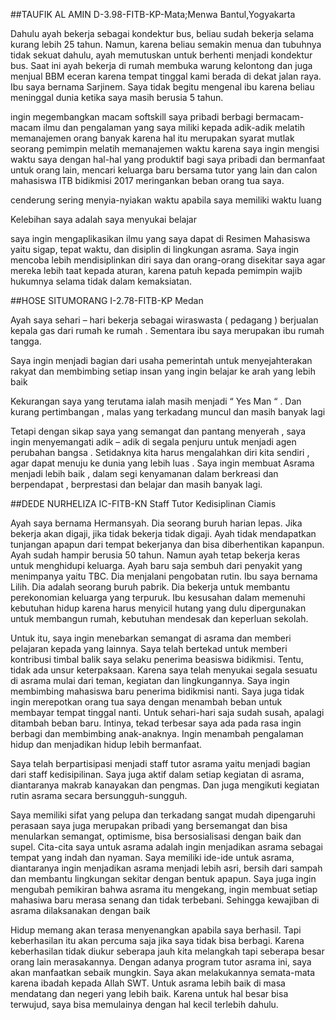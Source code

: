 ##TAUFIK AL AMIN
D-3.98-FITB-KP-Mata;Menwa 
Bantul,Yogyakarta

Dahulu ayah bekerja sebagai kondektur bus, beliau sudah bekerja selama kurang lebih 25 tahun. Namun, karena beliau semakin menua dan tubuhnya tidak sekuat dahulu, ayah memutuskan untuk berhenti menjadi kondektur bus. Saat ini ayah bekerja di rumah membuka warung kelontong dan juga menjual BBM eceran karena tempat tinggal kami berada di dekat jalan raya. 
Ibu saya bernama Sarjinem. Saya tidak begitu mengenal ibu karena beliau meninggal dunia ketika saya masih berusia 5 tahun.

ingin megembangkan macam softskill saya pribadi
berbagi bermacam-macam ilmu dan pengalaman yang saya miliki kepada adik-adik 
melatih memanajemen orang banyak karena hal itu merupakan syarat mutlak seorang pemimpin
melatih memanajemen waktu karena saya ingin mengisi waktu saya dengan hal-hal yang produktif bagi saya pribadi dan 
bermanfaat untuk orang lain, mencari keluarga baru bersama tutor yang lain dan calon mahasiswa ITB bidikmisi 2017
meringankan beban orang tua saya.

cenderung sering menyia-nyiakan waktu apabila saya memiliki waktu luang

Kelebihan saya adalah saya menyukai belajar

saya ingin mengaplikasikan ilmu yang saya dapat di Resimen Mahasiswa yaitu sigap, tepat waktu, dan disiplin di lingkungan asrama.
Saya ingin mencoba lebih mendisiplinkan diri saya  dan orang-orang disekitar saya agar mereka lebih taat kepada aturan, karena patuh kepada pemimpin wajib hukumnya selama tidak dalam kemaksiatan. 

##HOSE SITUMORANG
I-2.78-FITB-KP
Medan

Ayah saya sehari – hari bekerja sebagai wiraswasta ( pedagang ) berjualan kepala gas dari rumah ke rumah . Sementara ibu saya merupakan ibu rumah tangga.

Saya ingin menjadi bagian dari usaha pemerintah untuk menyejahterakan rakyat dan membimbing setiap insan yang ingin belajar ke arah yang lebih baik 

Kekurangan saya yang terutama ialah masih menjadi “ Yes Man “ . Dan kurang pertimbangan , malas yang terkadang muncul dan masih banyak lagi 

Tetapi dengan sikap saya yang semangat dan pantang menyerah , saya ingin menyemangati adik – adik di segala penjuru untuk menjadi agen perubahan bangsa . Setidaknya kita harus mengalahkan diri kita sendiri , agar dapat menuju ke dunia yang lebih luas . Saya ingin membuat Asrama menjadi lebih baik , dalam segi kenyamanan dalam berkreasi dan berpendapat , berprestasi dan belajar dan masih banyak lagi.




##DEDE NURHELIZA
IC-FITB-KN
Staff Tutor Kedisiplinan
Ciamis


Ayah saya bernama Hermansyah. Dia seorang buruh harian lepas. Jika bekerja akan digaji, jika tidak bekerja tidak digaji. Ayah  tidak mendapatkan tunjangan apapun dari tempat bekerjanya dan bisa diberhentikan kapanpun. Ayah sudah hampir berusia 50 tahun. Namun ayah tetap bekerja keras untuk menghidupi keluarga. Ayah baru saja sembuh dari penyakit yang menimpanya yaitu TBC. Dia menjalani pengobatan rutin. Ibu saya bernama Lilih. Dia adalah seorang buruh pabrik. Dia bekerja untuk membantu perekonomian keluarga yang terpuruk. 
Ibu kesusahan dalam memenuhi kebutuhan hidup karena harus menyicil hutang yang dulu dipergunakan untuk membangun rumah, kebutuhan mendesak dan keperluan sekolah.

Untuk itu, saya ingin menebarkan semangat di asrama dan memberi pelajaran kepada yang lainnya. Saya telah bertekad untuk memberi kontribusi timbal balik saya selaku penerima beasiswa bidikmisi. Tentu, tidak ada unsur keterpaksaan. Karena saya telah menyukai segala sesuatu di asrama mulai dari teman, kegiatan dan lingkungannya. Saya ingin membimbing mahasiswa baru penerima bidikmisi nanti. 
Saya juga tidak ingin merepotkan orang tua saya dengan menambah beban untuk membayar tempat tinggal nanti. Untuk sehari-hari saja sudah susah, apalagi ditambah beban baru. Intinya, tekad terbesar saya ada pada rasa ingin berbagi dan membimbing anak-anaknya. Ingin menambah pengalaman hidup dan menjadikan hidup lebih bermanfaat.

Saya telah berpartisipasi menjadi staff tutor asrama yaitu menjadi bagian dari staff kedisipilinan. Saya juga aktif dalam setiap kegiatan di asrama, diantaranya makrab kanayakan dan pengmas. Dan juga mengikuti kegiatan rutin asrama secara bersungguh-sungguh.

Saya memiliki sifat yang pelupa dan terkadang sangat mudah dipengaruhi perasaan
saya juga merupakan pribadi yang bersemangat dan bisa menularkan semangat, optimisme, bisa bersosialisasi dengan baik dan supel. Cita-cita saya untuk asrama adalah ingin menjadikan asrama sebagai tempat yang indah dan nyaman. Saya memiliki ide-ide untuk asrama, diantaranya ingin menjadikan asrama menjadi lebih asri, bersih dari sampah dan membantu lingkungan sekitar dengan bentuk apapun. Saya juga ingin mengubah pemikiran bahwa asrama itu mengekang, ingin membuat setiap mahasiwa baru merasa senang dan tidak terbebani. Sehingga kewajiban di asrama dilaksanakan dengan baik

Hidup memang akan terasa menyenangkan apabila saya berhasil. Tapi keberhasilan itu akan percuma saja jika saya tidak bisa berbagi. Karena keberhasilan tidak diukur seberapa jauh kita melangkah tapi seberapa besar orang lain merasakannya.
Dengan adanya program tutor asrama ini, saya akan manfaatkan sebaik mungkin. Saya akan melakukannya semata-mata karena ibadah kepada Allah SWT. Untuk asrama lebih baik di masa mendatang dan negeri yang lebih baik. Karena untuk hal besar bisa terwujud, saya bisa memulainya dengan hal kecil terlebih dahulu.

